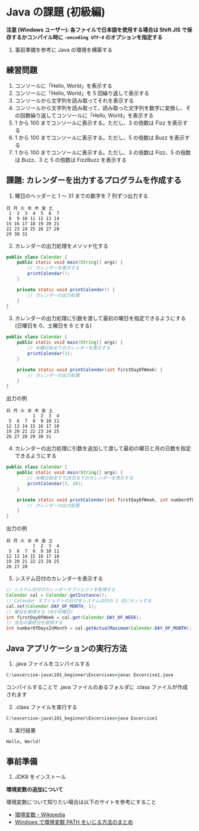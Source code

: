 # Java の課題 (初級編)

**注意 (Windows ユーザー): 各ファイルで日本語を使用する場合は Shift JIS で保存するかコンパイル時に ```-encoding UTF-8``` のオプションを指定する**

1. 事前準備を参考に Java の環境を構築する

## 練習問題

1. コンソールに「Hello, World」を表示する
1. コンソールに「Hello, World」を 5 回繰り返して表示する
1. コンソールから文字列を読み取ってそれを表示する
1. コンソールから文字列を読み取って、読み取った文字列を数字に変換し、その回数繰り返してコンソールに「Hello, World」を表示する
1. 1 から 100 までコンソールに表示する。ただし、3 の倍数は Fizz を表示する
1. 1 から 100 までコンソールに表示する。ただし、5 の倍数は Buzz を表示する
1. 1 から 100 までコンソールに表示する。ただし、3 の倍数は Fizz、5 の倍数は Buzz、3 と 5 の倍数は FizzBuzz を表示する

## 課題: カレンダーを出力するプログラムを作成する

1. 曜日のヘッダーと 1 ～ 31 までの数字を 7 列ずつ出力する

```
日 月 火 水 木 金 土
 1  2  3  4  5  6  7
 8  9 10 11 12 13 14
15 16 17 18 19 20 21
22 23 24 25 26 27 28
29 30 31
```

2. カレンダーの出力処理をメソッド化する

```java
public class Calendar {
    public static void main(String[] args) {
        // カレンダーを表示する
        printCalendar();
    }

    private static void printCalendar() {
        // カレンダーの出力処理
    }
}
```

3. カレンダーの出力処理に引数を渡して最初の曜日を指定できるようにする (日曜日を 0、土曜日を 6 とする)

```java
public class Calendar {
    public static void main(String[] args) {
        // 水曜日始まりのカレンダーを表示する
        printCalendar(3);
    }

    private static void printCalendar(int firstDayOfWeek) {
        // カレンダーの出力処理
    }
}
```

出力の例

```
日 月 火 水 木 金 土
          1  2  3  4
 5  6  7  8  9 10 11
12 13 14 15 16 17 18
19 20 21 22 23 24 25
26 27 28 29 30 31
```

4. カレンダーの出力処理に引数を追加して渡して最初の曜日と月の日数を指定できるようにする

```java
public class Calendar {
    public static void main(String[] args) {
        // 水曜日始まりで28日までのカレンダーを表示する
        printCalendar(3, 28);
    }

    private static void printCalendar(int firstDayOfWeek, int numberOfDaysInMonth) {
        // カレンダーの出力処理
    }
}
```

出力の例

```
日 月 火 水 木 金 土
          1  2  3  4
 5  6  7  8  9 10 11
12 13 14 15 16 17 18
19 20 21 22 23 24 25
26 27 28
```

5. システム日付のカレンダーを表示する

```java
// システム日付のカレンダーオブジェクトを取得する
Calendar cal = Calendar.getInstance();
// Calendar オブジェクトの日付をシステム日付の 1 日にセットする
cal.set(Calendar.DAY_OF_MONTH, 1);
// 曜日を取得する (0が日曜日)
int firstDayOfWeek = cal.get(Calendar.DAY_OF_WEEK);
// 当月の最終日を取得する
int numberOfDaysInMonth = cal.getActualMaximum(Calendar.DAY_OF_MONTH);
```

## Java アプリケーションの実行方法

1. .java ファイルをコンパイルする

```cmd
C:\excercise-java\101_beginner\Excercises>javac Excercise1.java
```

コンパイルすることで .java ファイルのあるフォルダに .class ファイルが作成されます

2. .class ファイルを実行する

```cmd
C:\excercise-java\101_beginner\Excercises>java Excercise1
```

3. 実行結果

```cmd
Hello, World!
```

## 事前準備

1. JDK8 をインストール

**環境変数の追加について**

環境変数について知りたい場合は以下のサイトを参考にすること

- [環境変数 - Wikipedia](https://ja.wikipedia.org/wiki/%E7%92%B0%E5%A2%83%E5%A4%89%E6%95%B0)
- [Windows で環境変数 PATH をいじる方法のまとめ](https://qiita.com/sta/items/6d29da0dc7069ffaae60)

